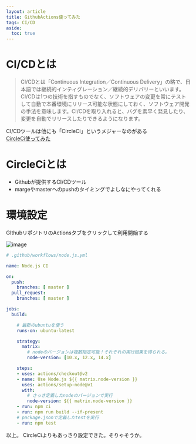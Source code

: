 ```yaml
---
layout: article
title: GithubActions使ってみた
tags: CI/CD
aside:
  toc: true
---
```



# CI/CDとは

>CI/CDとは「Continuous Integration／Continuous Delivery」の略で、日本語では継続的インティグレーション／継続的デリバリーといいます。CI/CDは1つの技術を指すものでなく、ソフトウェアの変更を常にテストして自動で本番環境にリリース可能な状態にしておく、ソフトウェア開発の手法を意味します。CI/CDを取り入れると、バグを素早く発見したり、変更を自動でリリースしたりできるようになります。

CI/CDツールは他にも「CircleCi」というメジャーなのがある<br />
[CircleCi使ってみた](https://hinahinako.github.io/mypage/2020/08/24/CircleCi%E4%BD%BF%E3%81%A3%E3%81%A6%E3%81%BF%E3%81%9F.html)

# CircleCiとは
- Githubが提供するCI/CDツール
- margeやmasterへのpushのタイミングでよしなにやってくれる


# 環境設定

GIthubリポジトリのActionsタブをクリックして利用開始する

![image](https://user-images.githubusercontent.com/44778704/91055805-1e6e1080-e660-11ea-816f-ab6b500af2de.png)




```yaml
# .github/workflows/node.js.yml

name: Node.js CI

on:
  push:
    branches: [ master ]
  pull_request:
    branches: [ master ]

jobs:
  build:

    # 最新のubuntuを使う
    runs-on: ubuntu-latest

    strategy:
      matrix:
        # nodeのバージョンは複数指定可能！それぞれの実行結果を得られる。
        node-version: [10.x, 12.x, 14.x]

    steps:
    - uses: actions/checkout@v2
    - name: Use Node.js ${{ matrix.node-version }}
      uses: actions/setup-node@v1
      with:
        # さっき定義したnodeのバージョンで実行
        node-version: ${{ matrix.node-version }}
    - run: npm ci
    - run: npm run build --if-present
    # package.jsonで定義したtestを実行
    - run: npm test
```

以上。
CircleCiよりもあっさり設定できた。そりゃそうか。



